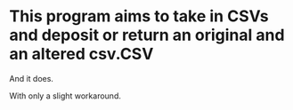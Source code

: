 # This program aims to take in CSVs and deposit or return an original and an altered csv.CSV

And it does.

With only a slight workaround.
